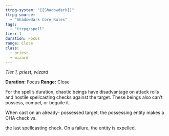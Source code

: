 ```yaml
---
ttrpg-system: "[[Shadowdark]]"
ttrpg-source: 
  - "Shadowdark Core Rules"
tags:
  - "ttrpg/spell"
tier: 1
duration: Focus
range: Close
class:
  - priest
  - wizard
---
```

*Tier 1, priest, wizard*

**Duration:** Focus
**Range:** Close

For the spell’s duration, chaotic beings have disadvantage on attack rolls and hostile spellcasting checks against the target. These beings also can’t possess, compel, or beguile it.

When cast on an already- possessed target, the possessing entity makes a CHA check vs.

the last spellcasting check. On a failure, the entity is expelled.


